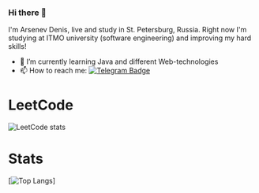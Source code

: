 ### Hi there 👋

I'm Arsenev Denis, live and study in St. Petersburg, Russia. Right now I'm studying at ITMO university (software engineering) and improving my hard skills!

- 🌱 I’m currently learning Java and different Web-technologies
- 📫 How to reach me:        [![Telegram Badge](https://img.shields.io/badge/-Telegram-0088cc?style=flat-square&labelColor=0088cc&logo=telegram&logoColor=white&link=https://t.me/adagio_sostenuto)](https://t.me/ar_den0)

# LeetCode
![LeetCode stats](https://leetcode-stats-six.vercel.app/api?username=ArDen30&theme=dark)

# Stats
[![Top Langs](https://github-readme-stats.vercel.app/api/top-langs/?username=Arden30&exclude_repo=github-readme-stats,anuraghazra.github.io)]
